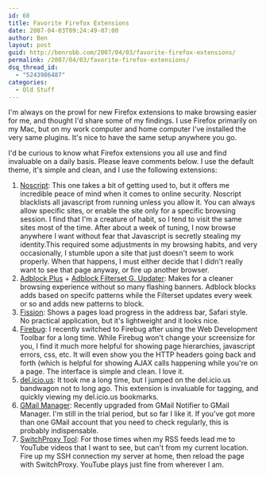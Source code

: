 ```yaml
---
id: 68
title: Favorite Firefox Extensions
date: 2007-04-03T09:24:49-07:00
author: Ben
layout: post
guid: http://benrobb.com/2007/04/03/favorite-firefox-extensions/
permalink: /2007/04/03/favorite-firefox-extensions/
dsq_thread_id:
  - "5243986487"
categories:
  - Old Stuff
---
```

I'm always on the prowl for new Firefox extensions to make browsing easier for me, and thought I'd share some of my findings.  I use Firefox primarily on my Mac, but on my work computer and home computer I've installed the very same plugins.  It's nice to have the same setup anywhere you go.

I'd be curious to know what Firefox extensions you all use and find invaluable on a daily basis.  Please leave comments below.  I use the default theme, it's simple and clean, and I use the following extensions:
<ol>
	<li><a href="https://addons.mozilla.org/en-US/firefox/addon/722" title="NoScript">Noscript</a>: This one takes a bit of getting used to, but it offers me incredible peace of mind when it comes to online security.  Noscript blacklists all javascript from running unless you allow it.  You can always allow specific sites, or enable the site only for a specific browsing session.  I find that I'm a creature of habit, so I tend to visit the same sites most of the time.  After about a week of tuning, I now browse anywhere I want without fear that Javascript is secretly stealing my identity.This required some adjustments in my browsing habits, and very occasionally, I stumble upon a site that just doesn't seem to work properly.  When that happens, I must either decide that I didn't really want to see that page anyway, or fire up another browser.</li>
	<li><a href="https://addons.mozilla.org/en-US/firefox/addon/1865">Adblock Plus</a> + <a href="https://addons.mozilla.org/en-US/firefox/addon/1136">Adblock Filterset G. Updater</a>: Makes for a cleaner browsing experience without so many flashing banners.  Adblock blocks adds based on specifc patterns while the Filterset updates every week or so and adds new patterns to block.</li>
	<li><a href="https://addons.mozilla.org/en-US/firefox/addon/1951">Fission</a>: Shows a pages load progress in the address bar, Safari style.  No practical application, but it's lightweight and it looks nice.</li>
	<li><a href="https://addons.mozilla.org/en-US/firefox/addon/1843">Firebug</a>: I recently switched to Firebug after using the Web Development Toolbar for a long time.  While Firebug won't change your screensize for you, I find it much more helpful for showing page hierarchies, javascript errors, css, etc.  It will even show you the HTTP headers going back and forth (which is helpful for showing AJAX calls happening while you're on a page.  The interface is simple and clean.  I love it.</li>
	<li><a href="https://addons.mozilla.org/en-US/firefox/addon/1532">del.icio.us</a>: It took me a long time, but I jumped on the del.icio.us bandwagon not to long ago.  This extension is invaluable for tagging, and quickly viewing my del.icio.us bookmarks.</li>
	<li><a href="https://addons.mozilla.org/en-US/firefox/addon/1320">GMail Manager</a>:  Recently upgraded from GMail Notifier to GMail Manager.  I'm still in the trial period, but so far I like it.  If you've got more than one GMail account that you need to check regularly, this is probably indispensable.</li>
	<li><a href="https://addons.mozilla.org/en-US/firefox/addon/125">SwitchProxy Tool</a>: For those times when my RSS feeds lead me to YouTube videos that I want to see, but can't from my current location.  Fire up my SSH connection my server at home, then reload the page with SwitchProxy.  YouTube plays just fine from wherever I am.</li>
</ol>